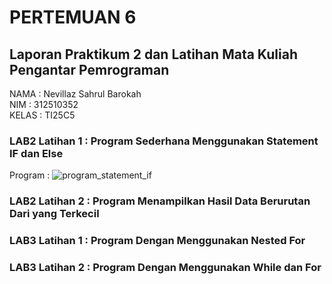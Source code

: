# PERTEMUAN 6
## Laporan Praktikum 2 dan Latihan Mata Kuliah Pengantar Pemrograman
NAMA  : Nevillaz Sahrul Barokah <br>
NIM   : 312510352 <br>
KELAS : TI25C5
### LAB2 Latihan 1 : Program Sederhana Menggunakan Statement IF dan Else
Program :
![program_statement_if](https://github.com/user-attachments/assets/7486b42b-3824-49a3-a49f-2341e5781b23)
### LAB2 Latihan 2 : Program Menampilkan Hasil Data Berurutan Dari yang Terkecil
### LAB3 Latihan 1 : Program Dengan Menggunakan Nested For
### LAB3 Latihan 2 : Program Dengan Menggunakan While dan For
